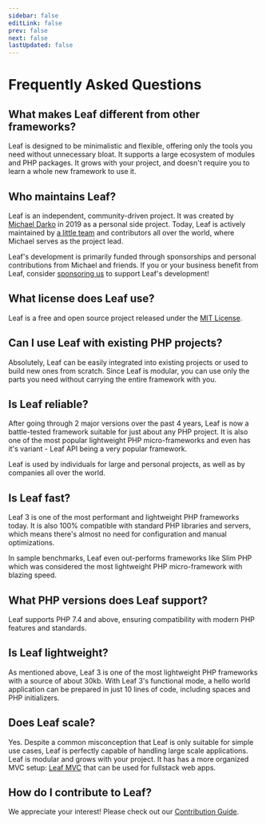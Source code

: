 ```yaml
---
sidebar: false
editLink: false
prev: false
next: false
lastUpdated: false
---
```


# Frequently Asked Questions

## What makes Leaf different from other frameworks?

Leaf is designed to be minimalistic and flexible, offering only the tools you need without unnecessary bloat. It supports a large ecosystem of modules and PHP packages. It grows with your project, and doesn't require you to learn a whole new framework to use it.

## Who maintains Leaf?

Leaf is an independent, community-driven project. It was created by [Michael Darko](https://github.com/mychidarko) in 2019 as a personal side project. Today, Leaf is actively maintained by [a little team](/community/team) and contributors all over the world, where Michael serves as the project lead.

Leaf's development is primarily funded through sponsorships and personal contributions from Michael and friends. If you or your business benefit from Leaf, consider [sponsoring us](/support/) to support Leaf's development!

## What license does Leaf use?

Leaf is a free and open source project released under the [MIT License](https://opensource.org/licenses/MIT).

## Can I use Leaf with existing PHP projects?

Absolutely, Leaf can be easily integrated into existing projects or used to build new ones from scratch. Since Leaf is modular, you can use only the parts you need without carrying the entire framework with you.

## Is Leaf reliable?

After going through 2 major versions over the past 4 years, Leaf is now a battle-tested framework suitable for just about any PHP project. It is also one of the most popular lightweight PHP micro-frameworks and even has it's variant - Leaf API being a very popular framework.

Leaf is used by individuals for large and personal projects, as well as by companies all over the world.

## Is Leaf fast?

Leaf 3 is one of the most performant and lightweight PHP frameworks today. It is also 100% compatible with standard PHP libraries and servers, which means there's almost no need for configuration and manual optimizations.

In sample benchmarks, Leaf even out-performs frameworks like Slim PHP which was considered the most lightweight PHP micro-framework with blazing speed.

## What PHP versions does Leaf support?

Leaf supports PHP 7.4 and above, ensuring compatibility with modern PHP features and standards.

## Is Leaf lightweight?

As mentioned above, Leaf 3 is one of the most lightweight PHP frameworks with a source of about 30kb. With Leaf 3's functional mode, a hello world application can be prepared in just 10 lines of code, including spaces and PHP initializers.

## Does Leaf scale?

Yes. Despite a common misconception that Leaf is only suitable for simple use cases, Leaf is perfectly capable of handling large scale applications. Leaf is modular and grows with your project. It has has a more organized MVC setup: [Leaf MVC](https://leafphp.dev/) that can be used for fullstack web apps.

## How do I contribute to Leaf?

We appreciate your interest! Please check out our [Contribution Guide](/community/contribute).
